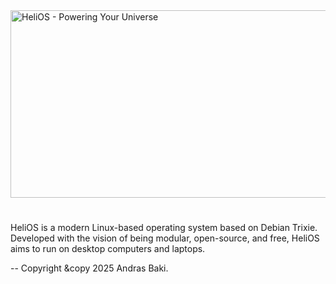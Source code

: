 <img width="2000" height="300" alt="HeliOS - Powering Your Universe" src="https://github.com/user-attachments/assets/f5a59632-12b4-4b1b-aeef-af344cb6383f" />

#
HeliOS is a modern Linux-based operating system based on Debian Trixie. Developed with the vision of being modular, open-source, and free, HeliOS aims to run on desktop computers and laptops.

--
Copyright &copy 2025 Andras Baki.
